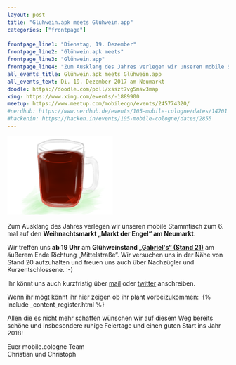 ```yaml
---
layout: post
title: "Glühwein.apk meets Glühwein.app"
categories: ["frontpage"]

frontpage_line1: "Dienstag, 19. Dezember"
frontpage_line2: "Glühwein.apk meets"
frontpage_line3: "Glühwein.app"
frontpage_line4: "Zum Ausklang des Jahres verlegen wir unseren mobile Stammtisch zum 6. mal auf den <strong>Weihnachtsmarkt „Markt der Engel“ am Neumarkt</strong>.<br/>Allen die es nicht mehr schaffen wünschen wir auf diesem Weg bereits schöne und insbesondere ruhige Feiertage und einen guten Start ins Jahr 2018!"
all_events_title: Glühwein.apk meets Glühwein.app
all_events_text: Di. 19. Dezember 2017 am Neumarkt
doodle: https://doodle.com/poll/xsszt7vg5msw3map
xing: https://www.xing.com/events/-1889900
meetup: https://www.meetup.com/mobilecgn/events/245774320/
#nerdhub: https://www.nerdhub.de/events/105-mobile-cologne/dates/14701
#hackenin: https://hacken.in/events/105-mobile-cologne/dates/2855
---
```


<p>
	<img src="/static/images/events/mobile-cologne-2013-12-b.png" width="240" height="180" alt="Teaser: Mobile Testing" />
</p>
<p>
	Zum Ausklang des Jahres verlegen wir unseren mobile Stammtisch zum 6. mal
	auf den <strong>Weihnachtsmarkt „Markt der Engel“ am Neumarkt</strong>.
</p>
<p>
	Wir treffen uns <strong>ab 19 Uhr</strong> am <strong>Glühweinstand
	<a href="https://www.markt-der-engel.de/wp-content/uploads/2017/11/MdE-Besucherplan-Aussteller-201117.jpg" target="_blank">„Gabriel's“ (Stand 21)</a></strong>
	am äußerem Ende Richtung „Mittelstraße“.
	Wir versuchen uns in der Nähe von Stand 20 aufzuhalten und
	freuen uns auch über Nachzügler und Kurzentschlossene. :-)
</p>
<p>
	Ihr könnt uns auch kurzfristig über <a href="mailto:spam@mobilecologne.de">mail</a>
	oder <a href="https://twitter.com/mobilecgn" target="_blank">twitter</a> anschreiben.
</p>
<p>
	Wenn ihr mögt könnt ihr hier zeigen ob ihr plant vorbeizukommen:&nbsp;
	{% include _content_register.html %}
</p>
<p>
	Allen die es nicht mehr schaffen wünschen wir auf diesem Weg bereits schöne und insbesondere
	ruhige Feiertage und einen guten Start ins Jahr 2018!
</p>
<p>
	Euer mobile.cologne Team<br/>
	Christian und Christoph
</p>
